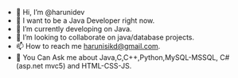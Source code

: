 - 👋 Hi, I’m @harunidev
- 👀 I want to be a Java Developer right now.
- 🌱 I’m currently developing on Java.
- 💞️ I’m looking to collaborate on java/database projects.
- 📫 How to reach me harunisikd@gmail.com.
- 💬 You Can Ask me about Java,C,C++,Python,MySQL-MSSQL, C#(asp.net mvc5) and HTML-CSS-JS.


